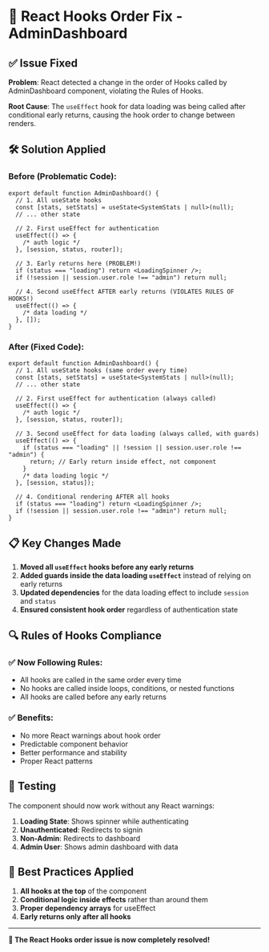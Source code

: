 # 🔧 React Hooks Order Fix - AdminDashboard

## ✅ **Issue Fixed**

**Problem**: React detected a change in the order of Hooks called by AdminDashboard component, violating the Rules of Hooks.

**Root Cause**: The `useEffect` hook for data loading was being called after conditional early returns, causing the hook order to change between renders.

## 🛠️ **Solution Applied**

### **Before (Problematic Code)**:

```tsx
export default function AdminDashboard() {
  // 1. All useState hooks
  const [stats, setStats] = useState<SystemStats | null>(null);
  // ... other state

  // 2. First useEffect for authentication
  useEffect(() => {
    /* auth logic */
  }, [session, status, router]);

  // 3. Early returns here (PROBLEM!)
  if (status === "loading") return <LoadingSpinner />;
  if (!session || session.user.role !== "admin") return null;

  // 4. Second useEffect AFTER early returns (VIOLATES RULES OF HOOKS!)
  useEffect(() => {
    /* data loading */
  }, []);
}
```

### **After (Fixed Code)**:

```tsx
export default function AdminDashboard() {
  // 1. All useState hooks (same order every time)
  const [stats, setStats] = useState<SystemStats | null>(null);
  // ... other state

  // 2. First useEffect for authentication (always called)
  useEffect(() => {
    /* auth logic */
  }, [session, status, router]);

  // 3. Second useEffect for data loading (always called, with guards)
  useEffect(() => {
    if (status === "loading" || !session || session.user.role !== "admin") {
      return; // Early return inside effect, not component
    }
    /* data loading logic */
  }, [session, status]);

  // 4. Conditional rendering AFTER all hooks
  if (status === "loading") return <LoadingSpinner />;
  if (!session || session.user.role !== "admin") return null;
}
```

## 📋 **Key Changes Made**

1. **Moved all `useEffect` hooks before any early returns**
2. **Added guards inside the data loading `useEffect`** instead of relying on early returns
3. **Updated dependencies** for the data loading effect to include `session` and `status`
4. **Ensured consistent hook order** regardless of authentication state

## 🔍 **Rules of Hooks Compliance**

### **✅ Now Following Rules**:

- All hooks are called in the same order every time
- No hooks are called inside loops, conditions, or nested functions
- All hooks are called before any early returns

### **✅ Benefits**:

- No more React warnings about hook order
- Predictable component behavior
- Better performance and stability
- Proper React patterns

## 🧪 **Testing**

The component should now work without any React warnings:

1. **Loading State**: Shows spinner while authenticating
2. **Unauthenticated**: Redirects to signin
3. **Non-Admin**: Redirects to dashboard
4. **Admin User**: Shows admin dashboard with data

## 📝 **Best Practices Applied**

1. **All hooks at the top** of the component
2. **Conditional logic inside effects** rather than around them
3. **Proper dependency arrays** for useEffect
4. **Early returns only after all hooks**

---

**🎉 The React Hooks order issue is now completely resolved!**
